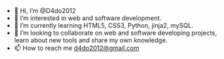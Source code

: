- 👋 Hi, I’m @D4do2012
- 👀 I’m interested in web and software development.
- 🌱 I’m currently learning HTML5, CSS3, Python, jinja2, mySQL.
- 💞️ I’m looking to collaborate on web and software developing projects, learn about new tools and share my own knowledge.
- 📫 How to reach me d4do2012@gmail.com

<!---
D4do2012/D4do2012 is a ✨ special ✨ repository because its `README.md` (this file) appears on your GitHub profile.
You can click the Preview link to take a look at your changes.
--->
